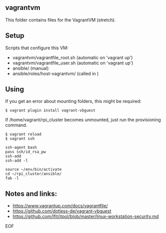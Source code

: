 vagrantvm
---------


This folder contains files for the VagrantVM (stretch).


## Setup

Scripts that configure this VM:

* vagrantvm/vagrantfile_root.sh (automatic on 'vagrant up')
* vagrantvm/vagrantfile_user.sh (automatic on 'vagrant up')
* ansible/ (manual)
* ansible/roles/host-vagrantvm/ (called in )


## Using

If you get an error about mounting folders, this might be required:

```
$ vagrant plugin install vagrant-vbguest
```

If /home/vagrant/rpi_cluster becomes unmounted, just run the provisioning command.


```
$ vagrant reload
$ vagrant ssh
```


```
ssh-agent bash
pass ssh/id_rsa_pw
ssh-add
ssh-add -l
```

```
source ~/env/bin/activate
cd ~/rpi_cluster/ansible/
fab -l
```


Notes and links:
----------------

* https://www.vagrantup.com/docs/vagrantfile/
* https://github.com/dotless-de/vagrant-vbguest
* https://github.com/lfit/itpol/blob/master/linux-workstation-security.md


EOF
